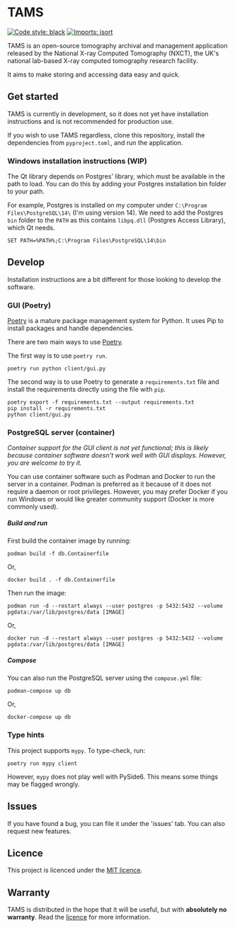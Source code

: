 # TAMS

[![Code style: black](https://img.shields.io/badge/code%20style-black-000000.svg)](https://github.com/psf/black)
[![Imports: isort](https://img.shields.io/badge/%20imports-isort-%231674b1?style=flat&labelColor=ef8336)](https://pycqa.github.io/isort/)

TAMS is an open-source tomography archival and management application released by the National X-ray Computed Tomography (NXCT), the UK's national lab-based X-ray computed tomography research facility.

It aims to make storing and accessing data easy and quick.

## Get started

TAMS is currently in development, so it does not yet have installation instructions and is not recommended for production use.

If you wish to use TAMS regardless, clone this repository, install the dependencies from `pyproject.toml`, and run the application.

### Windows installation instructions (WIP)

The Qt library depends on Postgres' library, which must be available in the path to load. You can do this by adding your Postgres installation bin folder to your path.

For example, Postgres is installed on my computer under `C:\Program Files\PostgreSQL\14\` (I'm using version 14). We need to add the Postgres `bin` folder to the `PATH` as this contains `libpq.dll` (Postgres Access Library), which Qt needs.

```commandline
SET PATH=%PATH%;C:\Program Files\PostgreSQL\14\bin
```

## Develop

Installation instructions are a bit different for those looking to develop the software.

### GUI (Poetry)

[Poetry](https://python-poetry.org/) is a mature package management system for Python. It uses Pip to install 
packages and handle dependencies.

There are two main ways to use [Poetry](https://python-poetry.org/docs/basic-usage/).

The first way is to use `poetry run`.

```commandline
poetry run python client/gui.py
```

The second way is to use Poetry to generate a `requirements.txt` file and install the 
requirements directly using the file with `pip`.

```commandline
poetry export -f requirements.txt --output requirements.txt
pip install -r requirements.txt
python client/gui.py
```

### PostgreSQL server (container)

*Container support for the GUI client is not yet functional; this is likely because container software doesn't work well
with GUI displays. However, you are welcome to try it.*

You can use container software such as Podman and Docker to run the server in a container. Podman is preferred as it 
because of it does not require a daemon or root privileges. However, you may prefer Docker if you run Windows or would 
like greater community support (Docker is more commonly used).

##### Build and run

First build the container image by running:

```commandline
podman build -f db.Containerfile
```

Or,

```commandline
docker build . -f db.Containerfile
```

Then run the image:

```commandline
podman run -d --restart always --user postgres -p 5432:5432 --volume pgdata:/var/lib/postgres/data [IMAGE]
```

Or,

```commandline
docker run -d --restart always --user postgres -p 5432:5432 --volume pgdata:/var/lib/postgres/data [IMAGE]
```

##### Compose

You can also run the PostgreSQL server using the `compose.yml` file:

```commandline
podman-compose up db
```

Or,

```commandline
docker-compose up db
```

### Type hints

This project supports `mypy`. To type-check, run:

```commandline
poetry run mypy client
```

However, `mypy` does not play well with PySide6. This means some things may be flagged wrongly.

## Issues

If you have found a bug, you can file it under the 'issues' tab. You can also request new features.

## Licence

This project is licenced under the [MIT licence](LICENCE).

## Warranty

TAMS is distributed in the hope that it will be useful, but with **absolutely no warranty**. Read the [licence](LICENCE) for more information.